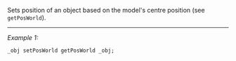 Sets position of an object based on the model's centre position (see `getPosWorld`).


---
*Example 1:*
```sqf
_obj setPosWorld getPosWorld _obj;
```